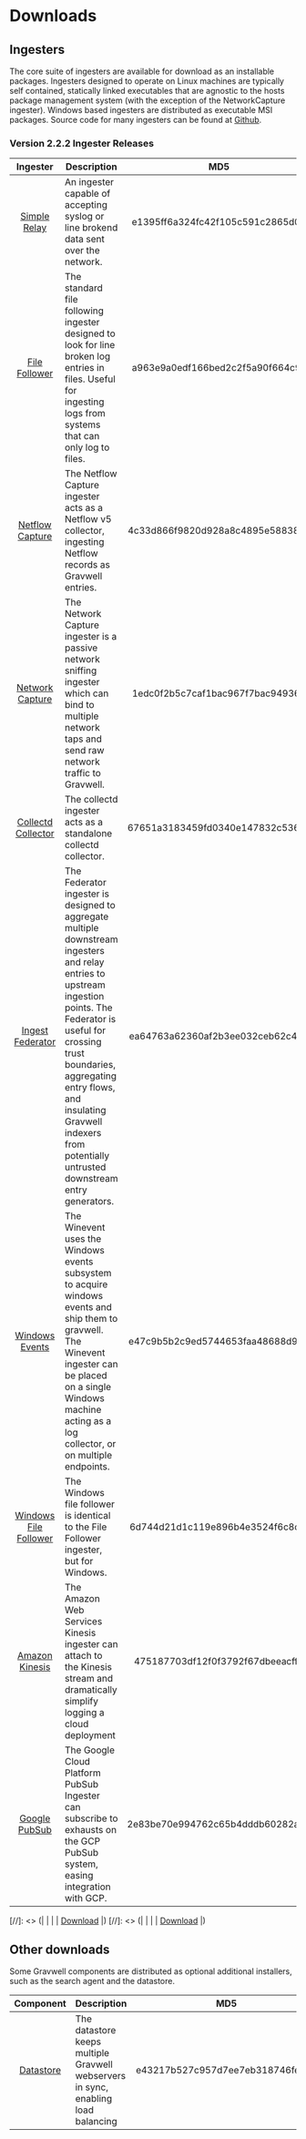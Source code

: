 # Downloads

## Ingesters

The core suite of ingesters are available for download as an installable packages.  Ingesters designed to operate on Linux machines are typically self contained, statically linked executables that are agnostic to the hosts package management system (with the exception of the NetworkCapture ingester).  Windows based ingesters are distributed as executable MSI packages.  Source code for many ingesters can be found at [Github](https://github.com/gravwell/ingesters).


### Version 2.2.2 Ingester Releases
| Ingester | Description | MD5 | More Info |
|:--------:|-------------|:---:|----------:|
| [Simple Relay](#!ingesters/ingesters.md#Simple_Relay) | An ingester capable of accepting syslog or line brokend data sent over the network. |e1395ff6a324fc42f105c591c2865d06| [Download](https://update.gravwell.io/files/gravwell_simple_relay_installer_2.2.2.tar.bz2)|
| [File Follower](#!ingesters/ingesters.md#File_Follower) | The standard file following ingester designed to look for line broken log entries in files.  Useful for ingesting logs from systems that can only log to files. |a963e9a0edf166bed2c2f5a90f664c9a| [Download](https://update.gravwell.io/files/gravwell_file_follow_installer_2.2.2.tar.bz2) |
| [Netflow Capture](#!ingesters/ingesters.md#Netflow_Ingester) | The Netflow Capture ingester acts as a Netflow v5 collector, ingesting Netflow records as Gravwell entries. |4c33d866f9820d928a8c4895e58838a8| [Download](http://update.gravwell.io/files/gravwell_netflow_capture_installer_2.2.2.tar.bz2) |
| [Network Capture](#!ingesters/ingesters.md#Network_Ingester) | The Network Capture ingester is a passive network sniffing ingester which can bind to multiple network taps and send raw network traffic to Gravwell. |1edc0f2b5c7caf1bac967f7bac949366| [Download](https://update.gravwell.io/files/gravwell_network_capture_installer_2.2.2.tar.bz2) |
| [Collectd Collector](#!ingesters/ingesters.md#collectd) | The collectd ingester acts as a standalone collectd collector.  |67651a3183459fd0340e147832c536a2| [Download](https://update.gravwell.io/files/gravwell_collectd_installer_2.2.2.tar.bz2) |
| [Ingest Federator](#!ingesters/ingesters.md#Federator_Ingester) | The Federator ingester is designed to aggregate multiple downstream ingesters and relay entries to upstream ingestion points.  The Federator is useful for crossing trust boundaries, aggregating entry flows, and insulating Gravwell indexers from potentially untrusted downstream entry generators. |ea64763a62360af2b3ee032ceb62c490| [Download](https://update.gravwell.io/files/gravwell_federator_installer_2.2.2.tar.bz2) |
| [Windows Events](#!ingesters/ingesters.md#Windows_Event_Service) | The Winevent uses the Windows events subsystem to acquire windows events and ship them to gravwell.  The Winevent ingester can be placed on a single Windows machine acting as a log collector, or on multiple endpoints. |e47c9b5b2c9ed5744653faa48688d999| [Download](https://update.gravwell.io/files/gravwell_win_events_2.2.2.msi) |
| [Windows File Follower](#!ingesters/ingesters.md#File_Follower) | The Windows file follower is identical to the File Follower ingester, but for Windows. |6d744d21d1c119e896b4e3524f6c8cef| [Download](https://update.gravwell.io/files/gravwell_file_follow_2.2.2.msi) |
| [Amazon Kinesis](#!ingesters/ingesters.md#Kinesis_Ingester) | The Amazon Web Services Kinesis ingester can attach to the Kinesis stream and dramatically simplify logging a cloud deployment |475187703df12f0f3792f67dbeeacff4| [Download](https://update.gravwell.io/files/gravwell_kinesis_ingest_installer_2.2.2.tar.bz2)|
| [Google PubSub](#!ingesters/ingesters.md#GCP_PubSub) | The Google Cloud Platform PubSub Ingester can subscribe to exhausts on the GCP PubSub system, easing integration with GCP. |2e83be70e994762c65b4dddb60282a94| [Download](https://update.gravwell.io/files/gravwell_pubsub_ingest_installer_2.2.2.tar.bz2)|

[//]: <> (| [](#!ingesters/ingesters.md#) | | | [Download](https://update.gravwell.io/files/) |)
[//]: <> (| [](#!ingesters/ingesters.md#) | | | [Download](https://update.gravwell.io/files/) |)

## Other downloads

Some Gravwell components are distributed as optional additional installers, such as the search agent and the datastore.

| Component | Description | MD5 | More Info |
|:---------:|-------------|:---:|----------:|
| [Datastore](#!distributed/frontend.md) | The datastore keeps multiple Gravwell webservers in sync, enabling load balancing |e43217b527c957d7ee7eb318746fed43| [Download](https://update.gravwell.io/files/gravwell_datastore_installer_2.2.2.tar.bz2) |
